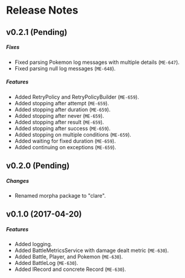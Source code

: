 # Release Notes

## v0.2.1 (Pending)
##### Fixes
- Fixed parsing Pokemon log messages with multiple details (`ME-647`).
- Fixed parsing null log messages (`ME-648`).

##### Features
- Added RetryPolicy and RetryPolicyBuilder (`ME-659`).
- Added stopping after attempt (`ME-659`).
- Added stopping after duration (`ME-659`).
- Added stopping after never (`ME-659`).
- Added stopping after result (`ME-659`).
- Added stopping after success (`ME-659`).
- Added stopping on multiple conditions (`ME-659`).
- Added waiting for fixed duration (`ME-659`).
- Added continuing on exceptions (`ME-659`).

## v0.2.0 (Pending)
##### Changes
- Renamed morpha package to "clare".

## v0.1.0 (2017-04-20)
##### Features
- Added logging.
- Added BattleMetricsService with damage dealt metric (`ME-630`).
- Added Battle, Player, and Pokemon (`ME-630`).
- Added BattleLog (`ME-630`).
- Added IRecord and concrete Record (`ME-630`).
